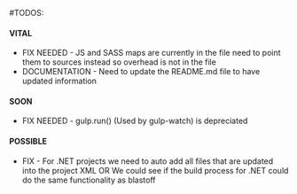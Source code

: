 #TODOS:

#### VITAL

* FIX NEEDED - JS and SASS maps are currently in the file need to point them to sources instead so overhead is not in the file
* DOCUMENTATION - Need to update the README.md file to have updated information

#### SOON

* FIX NEEDED - gulp.run() (Used by gulp-watch) is depreciated

#### POSSIBLE

* FIX - For .NET projects we need to auto add all files that are updated into the project XML
    OR We could see if the build process for .NET could do the same functionality as blastoff
